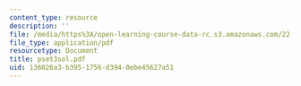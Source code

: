 ```yaml
---
content_type: resource
description: ''
file: /media/https%3A/open-learning-course-data-rc.s3.amazonaws.com/22-616-plasma-transport-theory-fall-2003/136026a3b3951756d3940ebe45627a51_pset3sol.pdf
file_type: application/pdf
resourcetype: Document
title: pset3sol.pdf
uid: 136026a3-b395-1756-d394-0ebe45627a51
---
```

